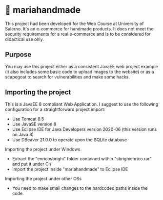 # 🛒 mariahandmade
This project had been developed for the Web Course at University of Salerno. It's an e-commerce for handmade products. It does not meet the security requirements for a real e-commerce and is to be considered for didactical use only.

## Purpose
You may use this project either as a consistent JavaEE web project example (it also includes some basic code to upload images to the website) or as a scapegoat to search for vulnerabilities and make some hacks.

## Importing the project
This is a JavaEE 8 compliant Web Application. I suggest to use the following configuration for a straightforward project import:
+ Use Tomcat 8.5
+ Use JavaSE version 8
+ Use Eclipse IDE for Java Developers version 2020-06 (this version runs on Java 8)
+ Use DBeaver 21.0.0 to operate upon the SQLite database

Importing the project under Windows
+ Extract the "enricosbrighi" folder contained within "sbrighienrico.rar" and put it under C:/
+ Import the project inside "mariahandmade" to Eclipse IDE

Importing the project under other OSs
+ You need to make small changes to the hardcoded paths inside the code.

